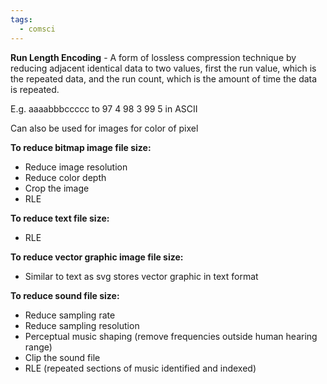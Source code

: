 ```yaml
---
tags:
  - comsci
---
```


**Run Length Encoding** - A form of lossless compression technique by reducing adjacent identical data to two values, first the run value, which is the repeated data, and the run count, which is the amount of time the data is repeated.

E.g. aaaabbbccccc to 97 4 98 3 99 5 in ASCII

Can also be used for images for color of pixel

**To reduce bitmap image file size:**

- Reduce image resolution
- Reduce color depth
- Crop the image
- RLE

**To reduce text file size:**

- RLE

**To reduce vector graphic image file size:**

- Similar to text as svg stores vector graphic in text format

**To reduce sound file size:**

- Reduce sampling rate
- Reduce sampling resolution
- Perceptual music shaping (remove frequencies outside human hearing range)
- Clip the sound file
- RLE (repeated sections of music identified and indexed)

